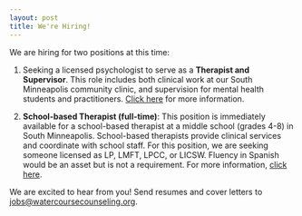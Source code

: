 ```yaml
---
layout: post
title: We're Hiring!
---
```


We are hiring for two positions at this time:

1) Seeking a licensed psychologist to serve as a **Therapist and Supervisor**. This role includes both clinical work at our South Minneapolis community clinic, and supervision for mental health students and practitioners. [Click here](http://www.minnesotanonprofits.org/job-details?id=130409) for more information. 

2) **School-based Therapist (full-time)**: This position is immediately available for a school-based therapist at a middle school (grades 4-8) in South Minneapolis. School-based therapists provide clinical services and coordinate with school staff. For this position, we are seeking someone licensed as LP, LMFT, LPCC, or LICSW. Fluency in Spanish would be an asset but is not a requirement. For more information, [click here](http://www.minnesotanonprofits.org/job-details?id=130404).

We are excited to hear from you! Send resumes and cover letters to jobs@watercoursecounseling.org.
